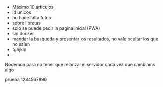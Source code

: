 - Máximo 10 articulos
- id unicos
- no hace falta fotos
- sobre libretas
- solo se puede pedir la pagina inicial (PWA)
- sin docker
- mandar la busqueda y presentar los resultados, no vale ocultar los que no salen
- fghjklñ
- 
Nodemon para no tener que relanzar el servidor cada vez que cambiams algo

prueba 
1234567890